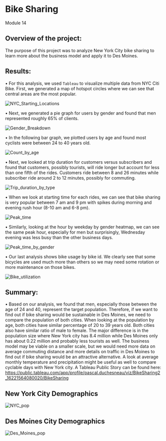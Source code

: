 # Bike Sharing
Module 14

## Overview of the project:
The purpose of this project was to analyze New York City bike sharing to learn more about the business model and apply it to Des Moines.

## Results:
•	For this analysis, we used `Tableau` to visualize multiple data from NYC Citi Bike. First, we generated a map of hotspot circles where we can see that central areas are the most popular.

![NYC_Starting_Locations](Resources/NYC_Starting_Locations.png)


•	Next, we generated a pie graph for users by gender and found that men represented roughly 65% of clients.


![Gender_Breakdown](Resources/Gender_Breakdown.png)


•	In the following bar graph, we plotted users by age and found most cyclists were between 24 to 40 years old.


![Count_by_age](Resources/Count_by_age.png)


•	Next, we looked at trip duration for customers versus subscribers and found that customers, possibly tourists, will ride longer but account for less than one fifth of the rides. Customers ride between 8 and 26 minutes while subscriber ride around 2 to 12 minutes, possibly for commuting. 


![Trip_duration_by_type](Resources/Trip_duration_by_type.png)


•	When we look at starting time for each rides, we can see that bike sharing is very popular between 7 am and 9 pm with spikes during morning and evening rush hour (8-10 am and 6-8 pm).


![Peak_time](Resources/Peak_time.png)


•	Similarly, looking at the hour by weekday by gender heatmap, we can see the same peak hour, especially for men but surprisingly, Wednesday evening was less busy than the other business days.


![Peak_time_by_gender](Resources/Peak_time_by_gender.png)


•	Our last analysis shows bike usage by bike id. We clearly see that some bicycles are used much more than others so we may need some rotation or more maintenance on those bikes.


![Bike_utilization](Resources/Bike_utilization.png)



## Summary:
•	Based on our analysis, we found that men, especially those between the age of 24 and 40, represent the target population. Therefore, if we want to find out if bike sharing would be sustainable in Des Moines, we need to compare the population of both cities. When looking at the population by age, both cities have similar percentage of 20 to 39 years old. Both cities also have similar ratio of male to female. The major difference is in the population size where New York city has 8.4 million while Des Moines only has about 0.22 million and probably less tourists as well. The business model may be viable on a smaller scale, but we would need more data on average commuting distance and more details on traffic in Des Moines to find out if bike sharing would be an attractive alternative. A look at average monthly temperature and precipitation might be useful as well to compare cyclable days with New York city. A Tableau Public Story can be found here: https://public.tableau.com/app/profile/pascal.duchesneau/viz/BikeSharing2_16221564080020/BikeSharing

## New York City Demographics
![NYC_pop](Resources/NYC_pop.png)

## Des Moines City Demographics
![Des_Moines_pop](Resources/Des_Moines_pop.png)
